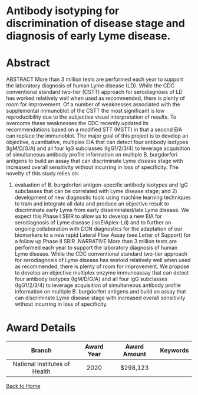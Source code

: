 
Antibody isotyping for discrimination of disease stage and diagnosis of early Lyme disease.
===========================================================================================

# Abstract


ABSTRACT
More than 3 million tests are performed each year to support the laboratory diagnosis of human Lyme
disease (LD). While the CDC conventional standard two-tier (CSTT) approach for serodiagnosis of
LD has worked relatively well when used as recommended, there is plenty of room for improvement.
Of a number of weaknesses associated with the supplemental immunoblot of the CSTT the most
significant is low reproducibility due to the subjective visual interpretation of results. To overcome
these weaknesses the CDC recently updated its recommendations based on a modified STT (MSTT)
in that a second EIA can replace the immunoblot. The major goal of this project is to develop an
objective, quantitative, multiplex EIA that can detect four antibody isotypes (IgM/D/G/A) and all four
IgG subclasses (IgG1/2/3/4) to leverage acquisition of simultaneous antibody profile information on
multiple B. burgdorferi antigens to build an assay that can discriminate Lyme disease stage with
increased overall sensitivity without incurring in loss of specificity. The novelty of this study relies on:
1) evaluation of B. burgdorferi antigen-specific antibody isotypes and IgG subclasses that can be
correlated with Lyme disease stage; and 2) development of new diagnostic tools using machine
learning techniques to train and integrate all data and produce an objective result to discriminate early
Lyme from early disseminated/late Lyme disease. We expect this Phase I SBIR to allow us to develop
a new EIA for serodiagnosis of Lyme disease (isoEIAplex-Ld) and to further an ongoing collaboration
with DCN diagnostics for the adaptation of our biomarkers to a new rapid Lateral Flow Assay (see
Letter of Support) for a follow up Phase II SBIR .NARRATIVE
More than 3 million tests are performed each year to support the laboratory diagnosis of human Lyme
disease. While the CDC conventional standard two-tier approach for serodiagnosis of Lyme disease
has worked relatively well when used as recommended, there is plenty of room for improvement. We
propose to develop an objective multiplex enzyme immunoassay that can detect four antibody
isotypes (IgM/D/G/A) and all four IgG subclasses (IgG1/2/3/4) to leverage acquisition of simultaneous
antibody profile information on multiple B. burgdorferi antigens and build an assay that can
discriminate Lyme disease stage with increased overall sensitivity without incurring in loss of
specificity.  

# Award Details

|Branch|Award Year|Award Amount|Keywords|
| :---: | :---: | :---: | :---: |
|National Institutes of Health|2020|$298,123||
  
  


[Back to Home](https://github.com/chrischow/dod_sbir_awards/Reports/JH/#2390)